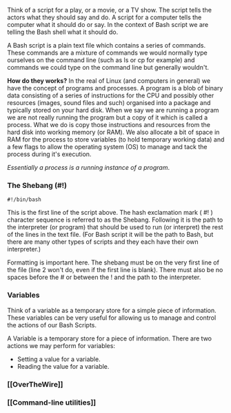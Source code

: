 Think of a script for a play, or a movie, or a TV show. The script tells the actors what they should say and do. A script for a computer tells the computer what it should do or say. In the context of Bash script we are telling the Bash shell what it should do.

A Bash script is a plain text file which contains a series of commands. These commands are a mixture of commands we would normally type ourselves on the command line (such as ls or cp for example) and commands we could type on the command line but generally wouldn't.

**How do they works?**
In the real of Linux (and computers in general) we have the concept of programs and processes. A program is a blob of binary data consisting of a series of instructions for the CPU and possibly other resources (images, sound files and such) organised into a package and typically stored on your hard disk. When we say we are running a program we are not really running the program but a copy of it which is called a process. What we do is copy those instructions and resources from the hard disk into working memory (or RAM). We also allocate a bit of space in RAM for the process to store variables (to hold temporary working data) and a few flags to allow the operating system (OS) to manage and tack the process during it's execution.

*Essentially a process is a running instance of a program*.

### The Shebang (**#!**)

`#!/bin/bash`

This is the first line of the script above. The hash exclamation mark ( #! ) character sequence is referred to as the Shebang. Following it is the path to the interpreter (or program) that should be used to run (or interpret) the rest of the lines in the text file. (For Bash script it will be the path to Bash, but there are many other types of scripts and they each have their own interpreter.)

Formatting is important here. The shebang must be on the very first line of the file (line 2 won't do, even if the first line is blank). There must also be no spaces before the # or between the ! and the path to the interpreter.

### Variables
Think of a variable as a temporary store for a simple piece of information. These variables can be very useful for allowing us to manage and control the actions of our Bash Scripts.

A Variable is a temporary store for a piece of information. There are two actions we may perform for variables:
- Setting a value for a variable.
- Reading the value for a variable.


### [[OverTheWire]]
### [[Command-line utilities]]